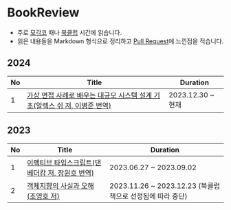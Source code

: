 # BookReview

- 주로 [모각코](https://github.com/ThinkAboutSoftware/OnlineSelfCodingGroup) 때나 [북클럽](https://github.com/ThinkAboutSoftware/AcademicConference) 시간에 읽습니다.
- 읽은 내용들을 Markdown 형식으로 정리하고 [Pull Request](https://github.com/yeslee-v/BookReview/pulls)에 느낀점을 적습니다.

## 2024

| No  | Title                                                                       | Duration                |
| --- | --------------------------------------------------------------------------- | ----------------------- |
| 1   | [가상 면접 사례로 배우는 대규모 시스템 설계 기초(알렉스 쉬 저, 이병준 번역)](./System_Design_Interview/)   | 2023.12.30 ~ 현재       |

## 2023

| No  | Title                                                                       | Duration                |
| --- | --------------------------------------------------------------------------- | ----------------------- |
| 1   | [이펙티브 타입스크립트(댄 베더캄 저, 장원호 번역)](./Effective_TypeScript/) | 2023.06.27 ~ 2023.09.02 |
| 2   | [객체지향의 사실과 오해(조영호 저)](./The_Essence_of_Object-Orientation/)   | 2023.11.26 ~ 2023.12.23 (북클럽 책으로 선정됨에 따라 중단)       |
